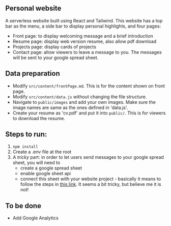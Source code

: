 ## Personal website

A serverless website built using React and Tailwind. This website has a top bar as the menu, a side bar to display personal highlights, and four pages:

- Front page: to display welcoming message and a brief introduction
- Resume page: display web version resume, also allow pdf download
- Projects page: display cards of projects
- Contact page: allow viewers to leave a message to you. The messages will be sent to your google spread sheet.

## Data preparation

- Modify `src/content/frontPage.md`. This is for the content shown on front page.
- Modify `src/content/data.js` without changing the file structure.
- Navigate to `public/images` and add your own images. Make sure the image names are same as the ones defined in 'data.js'.
- Create your resume as 'cv.pdf' and put it into `public/`. This is for viewers to download the resume.

## Steps to run:

1. `npm install`
2. Create a .env file at the root
3. A _tricky_ part: in order to let users send messages to your google spread sheet, you will need to
   - create a google spread sheet
   - enable google sheet api
   - connect this sheet with your website project - basically it means to follow the steps in [this link](https://dev.to/calvinpak/how-to-read-write-google-sheets-with-react-193l). It seems a bit tricky, but believe me it is not!

## To be done

- Add Google Analytics
